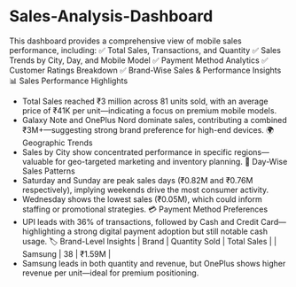 # Sales-Analysis-Dashboard
This dashboard provides a comprehensive view of mobile sales performance, including:  ✅ Total Sales, Transactions, and Quantity  ✅ Sales Trends by City, Day, and Mobile Model  ✅ Payment Method Analytics  ✅ Customer Ratings Breakdown  ✅ Brand-Wise Sales &amp; 
Performance Insights
📊 Sales Performance Highlights
- Total Sales reached ₹3 million across 81 units sold, with an average price of ₹41K per unit—indicating a focus on premium mobile models.
- Galaxy Note and OnePlus Nord dominate sales, contributing a combined ₹3M+—suggesting strong brand preference for high-end devices.
🌍 Geographic Trends
- Sales by City show concentrated performance in specific regions—valuable for geo-targeted marketing and inventory planning.
📅 Day-Wise Sales Patterns
- Saturday and Sunday are peak sales days (₹0.82M and ₹0.76M respectively), implying weekends drive the most consumer activity.
- Wednesday shows the lowest sales (₹0.05M), which could inform staffing or promotional strategies.
💳 Payment Method Preferences
- UPI leads with 36% of transactions, followed by Cash and Credit Card—highlighting a strong digital payment adoption but still notable cash usage.
🏷️ Brand-Level Insights
| Brand   | Quantity Sold | Total Sales | 
| Samsung | 38            | ₹1.59M      | 
- Samsung leads in both quantity and revenue, but OnePlus shows higher revenue per unit—ideal for premium positioning.
